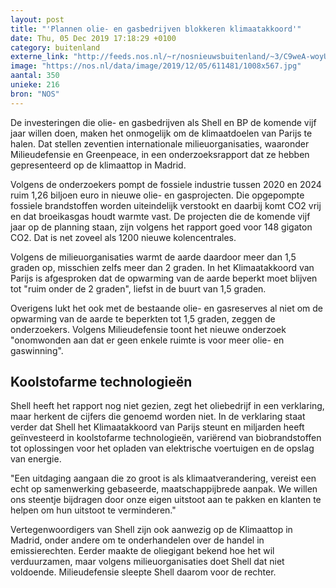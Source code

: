 ```yaml
---
layout: post
title: "'Plannen olie- en gasbedrijven blokkeren klimaatakkoord'"
date: Thu, 05 Dec 2019 17:18:29 +0100
category: buitenland
externe_link: "http://feeds.nos.nl/~r/nosnieuwsbuitenland/~3/C9weA-woyU0/2313405"
image: "https://nos.nl/data/image/2019/12/05/611481/1008x567.jpg"
aantal: 350
unieke: 216
bron: "NOS"
---
```


<p>De investeringen die olie- en gasbedrijven als Shell en BP de komende vijf jaar willen doen, maken het onmogelijk om de klimaatdoelen van Parijs te halen. Dat stellen zeventien internationale milieuorganisaties, waaronder Milieudefensie en Greenpeace, in een onderzoeksrapport dat ze hebben gepresenteerd op de klimaattop in Madrid.</p>
<p>Volgens de onderzoekers pompt de fossiele industrie tussen 2020 en 2024 ruim 1,26 biljoen euro in nieuwe olie- en gasprojecten. Die opgepompte fossiele brandstoffen worden uiteindelijk verstookt en daarbij komt CO2 vrij en dat broeikasgas houdt warmte vast. De projecten die de komende vijf jaar op de planning staan, zijn volgens het rapport goed voor 148 gigaton CO2. Dat is net zoveel als 1200 nieuwe kolencentrales.</p>
<p>Volgens de milieuorganisaties warmt de aarde daardoor meer dan 1,5 graden op, misschien zelfs meer dan 2 graden. In het Klimaatakkoord van Parijs is afgesproken dat de opwarming van de aarde beperkt moet blijven tot "ruim onder de 2 graden", liefst in de buurt van 1,5 graden.</p>
<p>Overigens lukt het ook met de bestaande olie- en gasreserves al niet om de opwarming van de aarde te beperkten tot 1,5 graden, zeggen de onderzoekers. Volgens Milieudefensie toont het nieuwe onderzoek "onomwonden aan dat er geen enkele ruimte is voor meer olie- en gaswinning".</p>
<h2>Koolstofarme technologieën</h2>
<p>Shell heeft het rapport nog niet gezien, zegt het oliebedrijf in een verklaring, maar herkent de cijfers die genoemd worden niet. In de verklaring staat verder dat Shell het Klimaatakkoord van Parijs steunt en miljarden heeft geïnvesteerd in koolstofarme technologieën, variërend van biobrandstoffen tot oplossingen voor het opladen van elektrische voertuigen en de opslag van energie.</p>
<p>"Een uitdaging aangaan die zo groot is als klimaatverandering, vereist een echt op samenwerking gebaseerde, maatschappijbrede aanpak. We willen ons steentje bijdragen door onze eigen uitstoot aan te pakken en klanten te helpen om hun uitstoot te verminderen."</p>
<p>Vertegenwoordigers van Shell zijn ook aanwezig op de Klimaattop in Madrid, onder andere om te onderhandelen over de handel in emissierechten. Eerder maakte de oliegigant bekend hoe het wil verduurzamen, maar volgens milieuorganisaties doet Shell dat niet voldoende. Milieudefensie sleepte Shell daarom voor de rechter.</p><img src="http://feeds.feedburner.com/~r/nosnieuwsbuitenland/~4/C9weA-woyU0" height="1" width="1" alt=""/>

